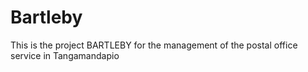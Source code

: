 # Bartleby

This is the project BARTLEBY for the management of the postal office service in Tangamandapio
